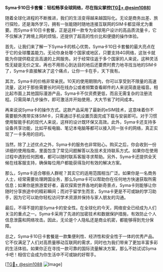 **Syma卡10日卡套餐：轻松畅享全球网络，尽在指尖掌控[[TG💪+ @esim1088](https://t.me/s/esim1088)]**

随着全球化进程的不断推进，我们的生活变得越来越国际化。无论是商务出差、旅行探险，还是海外学习，拥有一张能随时随地连接互联网的SIM卡都显得尤为重要。而Syma卡10日卡套餐，正是这样一款专为全球用户设计的高品质流量卡，它不仅解决了跨境上网的烦恼，还提供了超高的性价比和便捷的操作体验。

首先，让我们来了解一下Syma卡的核心优势。Syma卡10日卡套餐的最大亮点在于它的全球覆盖能力。无论你身处哪个国家或地区，只要支持4G网络，这张卡就能为你提供稳定且高速的上网服务。对于经常往返于多个国家的人来说，这种灵活性无疑是无价之宝。再也不用担心到达目的地后还要费时费力地寻找当地的SIM卡了，Syma卡直接解决了这个痛点，让你一卡在手，天下我有。

其次，Syma卡的价格非常亲民。10天的使用期限内，你可以享受到不限量的高速流量，这对于那些需要长时间在线办公或者频繁查看邮件的人来说简直是福音。相比起市面上其他国际漫游产品，Syma卡不仅资费更低，而且无需复杂的注册流程。只需简单几步操作，即可激活并开始使用，大大节省了时间成本。

再来说说Syma卡的操作方式。这款产品采用了最新的eSIM技术，这意味着你不需要额外携带实体SIM卡，只需通过手机设置页面完成下载与安装即可。对于习惯使用智能手机的现代人来说，这样的设计既环保又高效。此外，Syma卡还支持多设备共享功能，比如平板电脑、笔记本电脑等都可以接入同一张卡的网络，真正实现了一卡多用的目的。

当然，除了上述优点之外，Syma卡的服务也非常贴心。购买之后，你会收到一份详细的使用指南，里面包含了常见问题解答以及技术支持联系方式。如果你在使用过程中遇到任何困难，都可以随时联系客服寻求帮助。另外，Syma卡还提供全天候在线客服支持，确保每位用户都能获得及时有效的解决方案。

那么，Syma卡适合哪些人群呢？其实它的适用范围相当广泛。如果你是一名商务人士，经常需要处理跨国业务，那么Syma卡可以帮助你在任何地方快速获取所需信息；如果你是旅游爱好者，喜欢探索世界各地的新奇景点，Syma卡则能够让你随时分享旅途中的精彩瞬间；而对于留学生而言，Syma卡更是不可或缺的学习助手，因为它可以助你轻松访问学术资源并保持与家人朋友的沟通。

最后，不得不提的是Syma卡的安全性。在全球化的今天，网络安全已经成为人们关注的重点之一。Syma卡采用了先进的加密技术和数据保护措施，有效防止个人信息泄露和网络攻击。因此，无论是个人隐私还是商业机密，都能够得到充分保障。

总之，Syma卡10日卡套餐是一款集便利性、经济性和安全性于一体的优秀产品。它不仅满足了人们对高质量移动互联网的需求，同时也为我们带来了更加丰富多彩的生活体验。如果你正在寻找一款可靠的国际流量解决方案，那么不妨试试Syma卡吧！相信它会成为你生活中不可或缺的好帮手。

[[TG💪+ @esim1088](https://t.me/s/esim1088) ![Image](https://i.postimg.cc/4NQfJmqS/Snipaste-2025-05-13-00-14-12.png)]